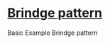 # [ Brindge pattern](https://github.com/danielm2402/bridge-pattern-ts)
Basic Example Brindge pattern


